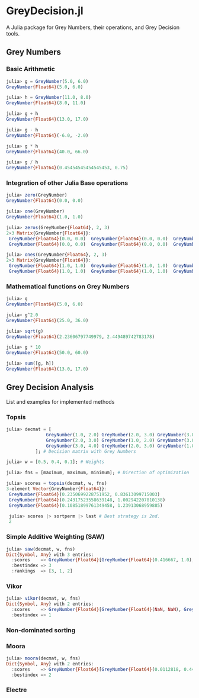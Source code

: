 # GreyDecision.jl

A Julia package for Grey Numbers, their operations, and Grey Decision tools.

## Grey Numbers 

### Basic Arithmetic
```julia
julia> g = GreyNumber(5.0, 6.0)
GreyNumber{Float64}(5.0, 6.0)

julia> h = GreyNumber(11.0, 8.0)
GreyNumber{Float64}(8.0, 11.0)

julia> g + h
GreyNumber{Float64}(13.0, 17.0)

julia> g - h
GreyNumber{Float64}(-6.0, -2.0)

julia> g * h
GreyNumber{Float64}(40.0, 66.0)

julia> g / h
GreyNumber{Float64}(0.45454545454545453, 0.75)
```

### Integration of other Julia Base operations
```julia
julia> zero(GreyNumber)
GreyNumber{Float64}(0.0, 0.0)

julia> one(GreyNumber)
GreyNumber{Float64}(1.0, 1.0)

julia> zeros(GreyNumber{Float64}, 2, 3)
2×3 Matrix{GreyNumber{Float64}}:
 GreyNumber{Float64}(0.0, 0.0)  GreyNumber{Float64}(0.0, 0.0)  GreyNumber{Float64}(0.0, 0.0)
 GreyNumber{Float64}(0.0, 0.0)  GreyNumber{Float64}(0.0, 0.0)  GreyNumber{Float64}(0.0, 0.0)

julia> ones(GreyNumber{Float64}, 2, 3)
2×3 Matrix{GreyNumber{Float64}}:
 GreyNumber{Float64}(1.0, 1.0)  GreyNumber{Float64}(1.0, 1.0)  GreyNumber{Float64}(1.0, 1.0)
 GreyNumber{Float64}(1.0, 1.0)  GreyNumber{Float64}(1.0, 1.0)  GreyNumber{Float64}(1.0, 1.0)
```

### Mathematical functions on Grey Numbers
```julia
julia> g
GreyNumber{Float64}(5.0, 6.0)

julia> g^2.0
GreyNumber{Float64}(25.0, 36.0)

julia> sqrt(g)
GreyNumber{Float64}(2.23606797749979, 2.449489742783178)

julia> g * 10
GreyNumber{Float64}(50.0, 60.0)

julia> sum([g, h])
GreyNumber{Float64}(13.0, 17.0)
```

## Grey Decision Analysis

List and examples for implemented methods

### Topsis

```julia
julia> decmat = [
               GreyNumber(1.0, 2.0) GreyNumber(2.0, 3.0) GreyNumber(3.0, 4.0);
               GreyNumber(2.0, 3.0) GreyNumber(1.0, 2.0) GreyNumber(3.0, 4.0);
               GreyNumber(3.0, 4.0) GreyNumber(2.0, 3.0) GreyNumber(1.0, 2.0);
           ]; # Decision matrix with Grey Numbers

julia> w = [0.5, 0.4, 0.1]; # Weights

julia> fns = [maximum, maximum, minimum]; # Direction of optimization

julia> scores = topsis(decmat, w, fns)
3-element Vector{GreyNumber{Float64}}:
 GreyNumber{Float64}(0.2350699228751952, 0.83613099715003)
 GreyNumber{Float64}(0.24317523558639148, 1.002942207810138)
 GreyNumber{Float64}(0.10851899761349458, 1.23913068959885)

 julia> scores |> sortperm |> last # Best strategy is 2nd.
 2
```

### Simple Additive Weighting (SAW)

```julia
julia> saw(decmat, w, fns)
Dict{Symbol, Any} with 3 entries:
  :scores    => GreyNumber{Float64}[GreyNumber{Float64}(0.416667, 1.0), GreyNumber{Float64}(0.408333, 0.966667), GreyN…
  :bestindex => 3
  :rankings  => [3, 1, 2]
```

### Vikor
```julia
julia> vikor(decmat, w, fns)
Dict{Symbol, Any} with 2 entries:
  :scores    => GreyNumber{Float64}[GreyNumber{Float64}(NaN, NaN), GreyNumber{Float64}(NaN, NaN), GreyNumber{Float64}(…
  :bestindex => 1
```

### Non-dominated sorting

### Moora

```julia
julia> moora(decmat, w, fns)
Dict{Symbol, Any} with 2 entries:
  :scores    => GreyNumber{Float64}[GreyNumber{Float64}(0.0112818, 0.441675), GreyNumber{Float64}(-0.0750996, -0.00411…
  :bestindex => 2
```

### Electre


